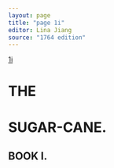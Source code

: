 ```yaml
---
layout: page
title: "page 1i"
editor: Lina Jiang
source: "1764 edition"
---
```



[1i]()

# THE


# SUGAR-CANE.



## BOOK I.
